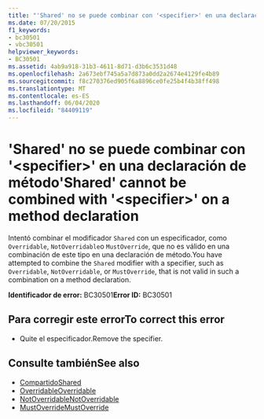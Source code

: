 ```yaml
---
title: "'Shared' no se puede combinar con '<specifier>' en una declaración de método"
ms.date: 07/20/2015
f1_keywords:
- bc30501
- vbc30501
helpviewer_keywords:
- BC30501
ms.assetid: 4ab9a918-31b3-4611-8d71-d3b6c3531d48
ms.openlocfilehash: 2a673ebf745a5a7d873a0dd2a2674e4129fe4b89
ms.sourcegitcommit: f8c270376ed905f6a8896ce0fe25b4f4b38ff498
ms.translationtype: MT
ms.contentlocale: es-ES
ms.lasthandoff: 06/04/2020
ms.locfileid: "84409119"
---
```

# <a name="shared-cannot-be-combined-with-specifier-on-a-method-declaration"></a><span data-ttu-id="4c1ef-102">'Shared' no se puede combinar con '\<specifier>' en una declaración de método</span><span class="sxs-lookup"><span data-stu-id="4c1ef-102">'Shared' cannot be combined with '\<specifier>' on a method declaration</span></span>
<span data-ttu-id="4c1ef-103">Intentó combinar el modificador `Shared` con un especificador, como `Overridable`, `NotOverridable`o `MustOverride`, que no es válido en una combinación de este tipo en una declaración de método.</span><span class="sxs-lookup"><span data-stu-id="4c1ef-103">You have attempted to combine the `Shared` modifier with a specifier, such as `Overridable`, `NotOverridable`, or `MustOverride`, that is not valid in such a combination on a method declaration.</span></span>  
  
 <span data-ttu-id="4c1ef-104">**Identificador de error:** BC30501</span><span class="sxs-lookup"><span data-stu-id="4c1ef-104">**Error ID:** BC30501</span></span>  
  
## <a name="to-correct-this-error"></a><span data-ttu-id="4c1ef-105">Para corregir este error</span><span class="sxs-lookup"><span data-stu-id="4c1ef-105">To correct this error</span></span>  
  
- <span data-ttu-id="4c1ef-106">Quite el especificador.</span><span class="sxs-lookup"><span data-stu-id="4c1ef-106">Remove the specifier.</span></span>  
  
## <a name="see-also"></a><span data-ttu-id="4c1ef-107">Consulte también</span><span class="sxs-lookup"><span data-stu-id="4c1ef-107">See also</span></span>

- [<span data-ttu-id="4c1ef-108">Compartido</span><span class="sxs-lookup"><span data-stu-id="4c1ef-108">Shared</span></span>](../language-reference/modifiers/shared.md)
- [<span data-ttu-id="4c1ef-109">Overridable</span><span class="sxs-lookup"><span data-stu-id="4c1ef-109">Overridable</span></span>](../language-reference/modifiers/overridable.md)
- [<span data-ttu-id="4c1ef-110">NotOverridable</span><span class="sxs-lookup"><span data-stu-id="4c1ef-110">NotOverridable</span></span>](../language-reference/modifiers/notoverridable.md)
- [<span data-ttu-id="4c1ef-111">MustOverride</span><span class="sxs-lookup"><span data-stu-id="4c1ef-111">MustOverride</span></span>](../language-reference/modifiers/mustoverride.md)
